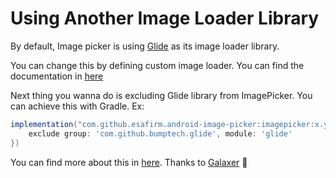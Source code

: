 # Using Another Image Loader Library 

By default, Image picker is using [Glide](https://github.com/bumptech/glide) as its image loader library. 

You can change this by defining custom image loader. You can find the documentation in [here](https://github.com/esafirm/android-image-picker/blob/master/docs/custom_components.md)

Next thing you wanna do is excluding Glide library from ImagePicker. You can achieve this with Gradle. Ex: 

```groovy
implementation("com.github.esafirm.android-image-picker:imagepicker:x.y.z") {
    exclude group: 'com.github.bumptech.glide', module: 'glide'
})
``` 

You can find more about this in [here](https://github.com/esafirm/android-image-picker/issues/105). Thanks to [Galaxer](https://github.com/Galaxer) 🙏